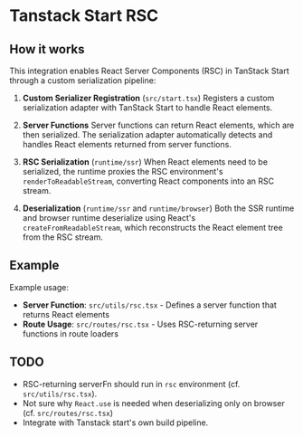 # Tanstack Start RSC

## How it works

This integration enables React Server Components (RSC) in TanStack Start through a custom serialization pipeline:

1. **Custom Serializer Registration** (`src/start.tsx`)
   Registers a custom serialization adapter with TanStack Start to handle React elements.

2. **Server Functions**
   Server functions can return React elements, which are then serialized. The serialization adapter automatically detects and handles React elements returned from server functions.

3. **RSC Serialization** (`runtime/ssr`)
   When React elements need to be serialized, the runtime proxies the RSC environment's `renderToReadableStream`, converting React components into an RSC stream.

4. **Deserialization** (`runtime/ssr` and `runtime/browser`)
   Both the SSR runtime and browser runtime deserialize using React's `createFromReadableStream`, which reconstructs the React element tree from the RSC stream.

## Example

Example usage:
- **Server Function**: `src/utils/rsc.tsx` - Defines a server function that returns React elements
- **Route Usage**: `src/routes/rsc.tsx` - Uses RSC-returning server functions in route loaders

## TODO

- RSC-returning serverFn should run in `rsc` environment (cf. `src/utils/rsc.tsx`).
- Not sure why `React.use` is needed when deserializing only on browser (cf. `src/routes/rsc.tsx`)
- Integrate with Tanstack start's own build pipeline.
